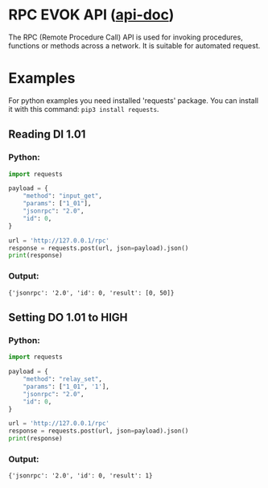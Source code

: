 # RPC EVOK API ([api-doc]())

The RPC (Remote Procedure Call) API is used for invoking procedures, functions or methods across a network.
It is suitable for automated request.

# Examples

For python examples you need installed 'requests' package.
You can install it with this command: `pip3 install requests`.

## Reading DI 1.01

### Python:
```python
import requests

payload = {
    "method": "input_get",
    "params": ["1_01"],
    "jsonrpc": "2.0",
    "id": 0,
}

url = 'http://127.0.0.1/rpc'
response = requests.post(url, json=payload).json()
print(response)
```

### Output:
```
{'jsonrpc': '2.0', 'id': 0, 'result': [0, 50]}
```


## Setting DO 1.01 to HIGH

### Python:
```python
import requests

payload = {
    "method": "relay_set",
    "params": ["1_01", '1'],
    "jsonrpc": "2.0",
    "id": 0,
}

url = 'http://127.0.0.1/rpc'
response = requests.post(url, json=payload).json()
print(response)
```

### Output:
```
{'jsonrpc': '2.0', 'id': 0, 'result': 1}
```
